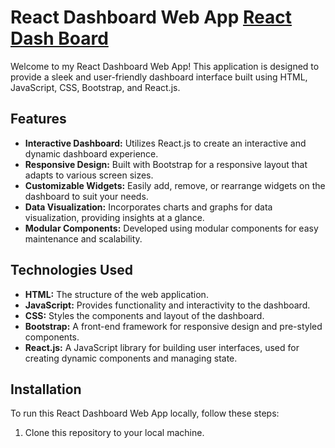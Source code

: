 # React Dashboard Web App [React Dash Board](https://grpreactdashboard.netlify.app/)

Welcome to my React Dashboard Web App! This application is designed to provide a sleek and user-friendly dashboard interface built using HTML, JavaScript, CSS, Bootstrap, and React.js.

## Features

- **Interactive Dashboard:** Utilizes React.js to create an interactive and dynamic dashboard experience.
- **Responsive Design:** Built with Bootstrap for a responsive layout that adapts to various screen sizes.
- **Customizable Widgets:** Easily add, remove, or rearrange widgets on the dashboard to suit your needs.
- **Data Visualization:** Incorporates charts and graphs for data visualization, providing insights at a glance.
- **Modular Components:** Developed using modular components for easy maintenance and scalability.

## Technologies Used

- **HTML:** The structure of the web application.
- **JavaScript:** Provides functionality and interactivity to the dashboard.
- **CSS:** Styles the components and layout of the dashboard.
- **Bootstrap:** A front-end framework for responsive design and pre-styled components.
- **React.js:** A JavaScript library for building user interfaces, used for creating dynamic components and managing state.

## Installation

To run this React Dashboard Web App locally, follow these steps:

1. Clone this repository to your local machine.
   

